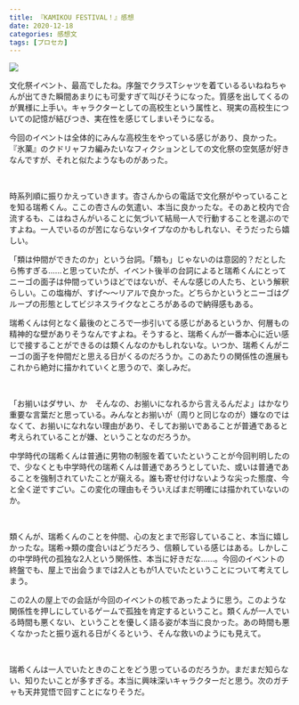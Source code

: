 ```yaml
---
title: 『KAMIKOU FESTIVAL！』感想
date: 2020-12-18
categories: 感想文
tags: [プロセカ]
---
```


![](https://pbs.twimg.com/media/Eo2tlGrU8AAp09Q?format=jpg&name=small)

文化祭イベント、最高でしたね。序盤でクラスTシャツを着ているるいねねちゃんが出てきた瞬間あまりにも可愛すぎて叫びそうになった。質感を出してくるのが異様に上手い。キャラクターとしての高校生という属性と、現実の高校生についての記憶が結びつき、実在性を感じてしまいそうになる。

今回のイベントは全体的にみんな高校生をやっている感じがあり、良かった。『氷菓』のクドリャフカ編みたいなフィクションとしての文化祭の空気感が好きなんですが、それと似たようなものがあった。

<br>

時系列順に振りかえっていきます。杏さんからの電話で文化祭がやっていることを知る瑞希くん。ここの杏さんの気遣い、本当に良かったな。そのあと校内で合流するも、こはねさんがいることに気づいて結局一人で行動することを選ぶのですよね。一人でいるのが苦にならないタイプなのかもしれない、そうだったら嬉しい。

「類は仲間ができたのか」という台詞。「類も」じゃないのは意図的？だとしたら怖すぎる......と思っていたが、イベント後半の台詞によると瑞希くんにとってニーゴの面子は仲間っていうほどではないが、そんな感じの人たち、という解釈らしい。この塩梅が、すげ～～リアルで良かった。どちらかというとニーゴはグループの形態としてビジネスライクなところがあるので納得感もある。

瑞希くんは何となく最後のところで一歩引いてる感じがあるというか、何層もの精神的な壁がありそうなんですよね。そうすると、瑞希くんが一番本心に近い感じで接することができるのは類くんなのかもしれないな。いつか、瑞希くんがニーゴの面子を仲間だと思える日がくるのだろうか。このあたりの関係性の進展もこれから絶対に描かれていくと思うので、楽しみだ。

<br>

「お揃いはダサい、か　そんなの、お揃いになれるから言えるんだよ」はかなり重要な言葉だと思っている。みんなとお揃いが（周りと同じなのが）嫌なのではなくて、お揃いになれない理由があり、そしてお揃いであることが普通であると考えられていることが嫌、ということなのだろうか。

中学時代の瑞希くんは普通に男物の制服を着ていたということが今回判明したので、少なくとも中学時代の瑞希くんは普通であろうとしていた、或いは普通であることを強制されていたことが窺える。誰も寄せ付けないような尖った態度、今と全く逆ですごい。この変化の理由もそういえばまだ明確には描かれていないのか。

<br>

類くんが、瑞希くんのことを仲間、心の友とまで形容していること、本当に嬉しかったな。瑞希→類の度合いはどうだろう、信頼している感じはある。しかしこの中学時代の孤独な2人という関係性、本当に好きだな......。今回のイベントの終盤でも、屋上で出会うまでは2人ともが1人でいたということについて考えてしまう。

この2人の屋上での会話が今回のイベントの核であったように思う。このような関係性を押しにしているゲームで孤独を肯定するということ。類くんが一人でいる時間も悪くない、ということを優しく語る姿が本当に良かった。あの時間も悪くなかったと振り返れる日がくるという、そんな救いのようにも見えて。

<br>

瑞希くんは一人でいたときのことをどう思っているのだろうか。まだまだ知らない、知りたいことが多すぎる。本当に興味深いキャラクターだと思う。次のガチャも天井覚悟で回すことになりそうだ。